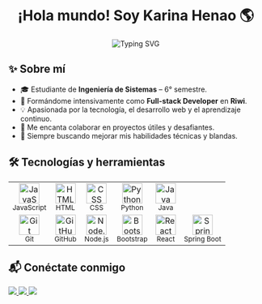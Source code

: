 <h1 align="center">
 ¡Hola mundo! Soy Karina Henao <span class="wave">🌎</span>
</h1>

<p align="center">
  <img src="https://readme-typing-svg.herokuapp.com?font=Fira+Code&size=24&pause=1000&color=2EC4B6&center=true&vCenter=true&multiline=true&width=700&height=80&lines=Coder+Riwi%2C+Desarrolladora+full-stack+junior;Apasionada+por+el+c%C3%B3digo+y+aprender" alt="Typing SVG" />
</p>


## ✨ Sobre mí

- 🎓 Estudiante de **Ingeniería de Sistemas** – 6° semestre.  
- 🚀 Formándome intensivamente como **Full-stack Developer** en **Riwi**.  
- 💡 Apasionada por la tecnología, el desarrollo web y el aprendizaje continuo.  
- 🤝 Me encanta colaborar en proyectos útiles y desafiantes.  
- 🌱 Siempre buscando mejorar mis habilidades técnicas y blandas.


## 🛠️ Tecnologías y herramientas

<p align="center">
  <table>
    <tr>
      <td align="center">
        <img src="https://cdn.jsdelivr.net/gh/devicons/devicon/icons/javascript/javascript-original.svg" width="40px" alt="JavaScript"/><br>
        <sub>JavaScript</sub>
      </td>
      <td align="center">
        <img src="https://cdn.jsdelivr.net/gh/devicons/devicon/icons/html5/html5-original.svg" width="40px" alt="HTML"/><br>
        <sub>HTML</sub>
      </td>
      <td align="center">
        <img src="https://cdn.jsdelivr.net/gh/devicons/devicon/icons/css3/css3-original.svg" width="40px" alt="CSS"/><br>
        <sub>CSS</sub>
      </td>
      <td align="center">
        <img src="https://cdn.jsdelivr.net/gh/devicons/devicon/icons/python/python-original.svg" width="40px" alt="Python"/><br>
        <sub>Python</sub>
      </td>
      <td align="center">
        <img src="https://cdn.jsdelivr.net/gh/devicons/devicon/icons/java/java-original.svg" width="40px" alt="Java"/><br>
        <sub>Java</sub>
      </td>
    </tr>
    <tr>
      <td align="center">
        <img src="https://cdn.jsdelivr.net/gh/devicons/devicon/icons/git/git-original.svg" width="40px" alt="Git"/><br>
        <sub>Git</sub>
      </td>
      <td align="center">
        <img src="https://cdn.jsdelivr.net/gh/devicons/devicon/icons/github/github-original.svg" width="40px" alt="GitHub"/><br>
        <sub>GitHub</sub>
      </td>
      <td align="center">
        <img src="https://cdn.jsdelivr.net/gh/devicons/devicon/icons/nodejs/nodejs-original.svg" width="40px" alt="Node.js"/><br>
        <sub>Node.js</sub>
      </td>
      <td align="center">
        <img src="https://cdn.jsdelivr.net/gh/devicons/devicon/icons/bootstrap/bootstrap-plain.svg" width="40px" alt="Bootstrap"/><br>
        <sub>Bootstrap</sub>
      </td>
      <td align="center">
        <img src="https://cdn.jsdelivr.net/gh/devicons/devicon/icons/react/react-original.svg" width="40px" alt="React"/><br>
        <sub>React</sub>
      </td>
      <td align="center">
        <img src="https://cdn.jsdelivr.net/gh/devicons/devicon/icons/spring/spring-original.svg" width="40px" alt="Spring Boot"/><br>
        <sub>Spring Boot</sub>
      </td>
    </tr>
  </table>
</p>


## 📬 Conéctate conmigo

<p>
  <a href="www.linkedin.com/in/
karina-andrea-henao-zuleta-479a05377
" target="_blank">
    <img src="https://img.shields.io/badge/LinkedIn-blue?logo=linkedin&logoColor=white&style=for-the-badge" />
  </a>
  <a href="henaokarina17@gmail.com" target="_blank">
    <img src="https://img.shields.io/badge/Email-red?logo=gmail&logoColor=white&style=for-the-badge" />
  </a>
  <a href="https://github.com/Karina0517" target="_blank">
    <img src="https://img.shields.io/badge/GitHub-000?logo=github&logoColor=white&style=for-the-badge" />
  </a>
</p>

